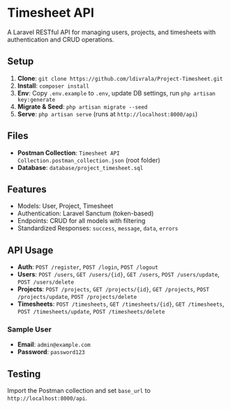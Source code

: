 # Timesheet API

A Laravel RESTful API for managing users, projects, and timesheets with authentication and CRUD operations.

## Setup
1. **Clone**: `git clone https://github.com/ldivrala/Project-Timesheet.git`
2. **Install**: `composer install`
3. **Env**: Copy `.env.example` to `.env`, update DB settings, run `php artisan key:generate`
4. **Migrate & Seed**: `php artisan migrate --seed`
5. **Serve**: `php artisan serve` (runs at `http://localhost:8000/api`)

## Files
- **Postman Collection**: `Timesheet API Collection.postman_collection.json` (root folder)
- **Database**: `database/project_timesheet.sql`

## Features
- Models: User, Project, Timesheet
- Authentication: Laravel Sanctum (token-based)
- Endpoints: CRUD for all models with filtering
- Standardized Responses: `success`, `message`, `data`, `errors`

## API Usage
- **Auth**: `POST /register`, `POST /login`, `POST /logout`
- **Users**: `POST /users`, `GET /users/{id}`, `GET /users`, `POST /users/update`, `POST /users/delete`
- **Projects**: `POST /projects`, `GET /projects/{id}`, `GET /projects`, `POST /projects/update`, `POST /projects/delete`
- **Timesheets**: `POST /timesheets`, `GET /timesheets/{id}`, `GET /timesheets`, `POST /timesheets/update`, `POST /timesheets/delete`

### Sample User
- **Email**: `admin@example.com`
- **Password**: `password123`

## Testing
Import the Postman collection and set `base_url` to `http://localhost:8000/api`.
